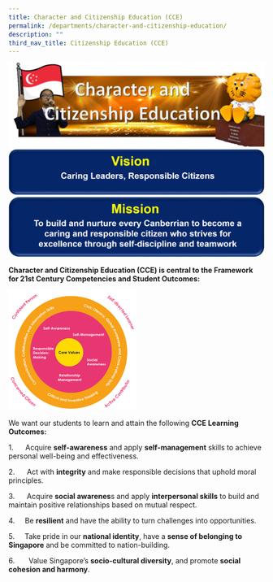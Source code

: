 ```yaml
---
title: Character and Citizenship Education (CCE)
permalink: /departments/character-and-citizenship-education/
description: ""
third_nav_title: Citizenship Education (CCE)
---
```




![](/images/CCE%20Banner%20v2.png)
![](/images/CCE%20Vision%20Banner.png)
![](/images/CCE%20Mission%20Banner-1.png)

**Character and Citizenship Education (CCE) is central to the Framework for 21st Century Competencies and Student Outcomes:**

<img src="/images/CCE.png" 
     style="width:50%">
		 
We want our students to learn and attain the following **CCE Learning Outcomes:**

1.      Acquire **self-awareness** and apply **self-management** skills to achieve personal well-being and effectiveness.

2.      Act with **integrity** and make responsible decisions that uphold moral principles.

3.      Acquire **social awarenes**s and apply **interpersonal skills** to build and maintain positive relationships based on mutual respect.

4.     Be **resilient** and have the ability to turn challenges into opportunities.

5.     Take pride in our **national identity**, have a **sense of belonging to Singapore** and be committed to nation-building.

6.       Value Singapore’s **socio-cultural diversity**, and promote **social cohesion and harmony**.